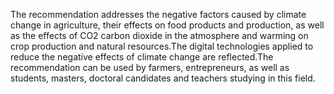The recommendation addresses the negative factors
caused by climate change in agriculture, their effects on
food products and production, as well as the effects of
CO2 carbon dioxide in the atmosphere and warming on
crop production and natural resources.The digital
technologies applied to reduce the negative effects of
climate change are reflected.The recommendation can be
used by farmers, entrepreneurs, as well as students,
masters, doctoral candidates and teachers studying in this
field.
